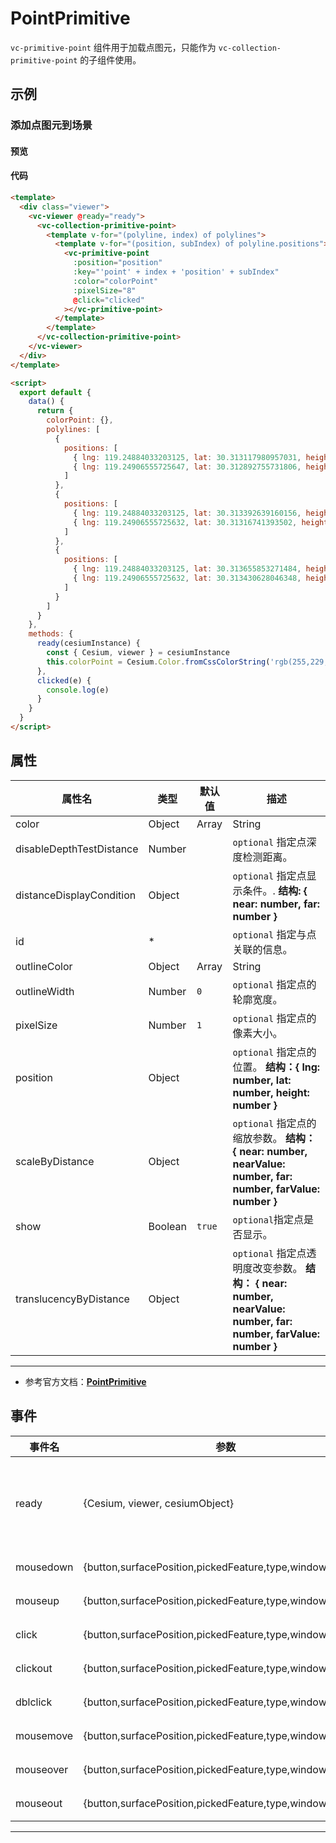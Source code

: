 # PointPrimitive

`vc-primitive-point` 组件用于加载点图元，只能作为 `vc-collection-primitive-point` 的子组件使用。

## 示例

### 添加点图元到场景

#### 预览

<doc-preview>
  <template>
    <div class="viewer">
      <vc-viewer @ready="ready">
        <vc-collection-primitive-point>
          <template v-for="(polyline, index) of polylines">
            <template v-for="(position, subIndex) of polyline.positions">
              <vc-primitive-point
                :position="position"
                :key="'point' + index + 'position' + subIndex"
                :color="colorPoint"
                :pixelSize="8"
                @click="clicked"
                :disableDepthTestDistance="Number.POSITIVE_INFINITY"
              ></vc-primitive-point>
            </template>
          </template>
        </vc-collection-primitive-point>
      </vc-viewer>
    </div>
  </template>

  <script>
    export default {
      data() {
        return {
          colorPoint: {},
          polylines: [
            {
              positions: [
                { lng: 119.24884033203125, lat: 30.313117980957031, height: 1183.3186645507812 },
                { lng: 119.24906555725647, lat: 30.312892755731806, height: 1183.3186645507812 }
              ]
            },
            {
              positions: [
                { lng: 119.24884033203125, lat: 30.313392639160156, height: 1183.804443359375 },
                { lng: 119.24906555725632, lat: 30.31316741393502, height: 1183.6849884241819 }
              ]
            },
            {
              positions: [
                { lng: 119.24884033203125, lat: 30.313655853271484, height: 1184.2783203125 },
                { lng: 119.24906555725632, lat: 30.313430628046348, height: 1184.1093236654997 }
              ]
            }
          ]
        }
      },
      methods: {
        ready(cesiumInstance) {
          const { Cesium, viewer } = cesiumInstance
          this.colorPoint = Cesium.Color.fromCssColorString('rgb(255,229,0)')
        },
        clicked(e) {
          console.log(e)
        }
      }
    }
  </script>
</doc-preview>

#### 代码

```html
<template>
  <div class="viewer">
    <vc-viewer @ready="ready">
      <vc-collection-primitive-point>
        <template v-for="(polyline, index) of polylines">
          <template v-for="(position, subIndex) of polyline.positions">
            <vc-primitive-point
              :position="position"
              :key="'point' + index + 'position' + subIndex"
              :color="colorPoint"
              :pixelSize="8"
              @click="clicked"
            ></vc-primitive-point>
          </template>
        </template>
      </vc-collection-primitive-point>
    </vc-viewer>
  </div>
</template>

<script>
  export default {
    data() {
      return {
        colorPoint: {},
        polylines: [
          {
            positions: [
              { lng: 119.24884033203125, lat: 30.313117980957031, height: 1183.3186645507812 },
              { lng: 119.24906555725647, lat: 30.312892755731806, height: 1183.3186645507812 }
            ]
          },
          {
            positions: [
              { lng: 119.24884033203125, lat: 30.313392639160156, height: 1183.804443359375 },
              { lng: 119.24906555725632, lat: 30.31316741393502, height: 1183.6849884241819 }
            ]
          },
          {
            positions: [
              { lng: 119.24884033203125, lat: 30.313655853271484, height: 1184.2783203125 },
              { lng: 119.24906555725632, lat: 30.313430628046348, height: 1184.1093236654997 }
            ]
          }
        ]
      }
    },
    methods: {
      ready(cesiumInstance) {
        const { Cesium, viewer } = cesiumInstance
        this.colorPoint = Cesium.Color.fromCssColorString('rgb(255,229,0)')
      },
      clicked(e) {
        console.log(e)
      }
    }
  }
</script>
```

## 属性

<!-- prettier-ignore -->
| 属性名 | 类型 | 默认值 | 描述 |
| ------------------------ | ------- | ------------------ | ------------------------------------------- |
| color | Object|Array|String | `'WHITE'` | `optional` 指定点的颜色。 |
| disableDepthTestDistance | Number | | `optional` 指定点深度检测距离。 |
| distanceDisplayCondition | Object | | `optional` 指定点显示条件。. **结构: { near: number, far: number }** |
| id | \* | | `optional` 指定与点关联的信息。 |
| outlineColor | Object|Array|String | `'BLACK'` | `optional` 指定点的轮廓颜色。 |
| outlineWidth | Number | `0` | `optional` 指定点的轮廓宽度。 |
| pixelSize | Number | `1` | `optional` 指定点的像素大小。 |
| position | Object | | `optional` 指定点的位置。 **结构：{ lng: number, lat: number, height: number }** |
| scaleByDistance | Object | | `optional` 指定点的缩放参数。 **结构： { near: number, nearValue: number, far: number, farValue: number }** |
| show | Boolean | `true` | `optional`指定点是否显示。 |
| translucencyByDistance | Object | | `optional` 指定点透明度改变参数。 **结构： { near: number, nearValue: number, far: number, farValue: number }** |

---

- 参考官方文档：**[PointPrimitive](https://cesium.com/docs/cesiumjs-ref-doc/PointPrimitive.html)**

## 事件

| 事件名    | 参数                                                       | 描述                                                                             |
| --------- | ---------------------------------------------------------- | -------------------------------------------------------------------------------- |
| ready     | {Cesium, viewer, cesiumObject}                             | 该组件渲染完毕时触发，返回 Cesium 类, viewer 实例，以及当前组件的 cesiumObject。 |
| mousedown | {button,surfacePosition,pickedFeature,type,windowPosition} | 鼠标在该图元上按下时触发。                                                       |
| mouseup   | {button,surfacePosition,pickedFeature,type,windowPosition} | 鼠标在该图元上弹起时触发。                                                       |
| click     | {button,surfacePosition,pickedFeature,type,windowPosition} | 鼠标单击该图元时触发。                                                           |
| clickout  | {button,surfacePosition,pickedFeature,type,windowPosition} | 鼠标单击该图元外部时触。                                                         |
| dblclick  | {button,surfacePosition,pickedFeature,type,windowPosition} | 鼠标左键双击该图元时触发。                                                       |
| mousemove | {button,surfacePosition,pickedFeature,type,windowPosition} | 鼠标在该图元上移动时触发。                                                       |
| mouseover | {button,surfacePosition,pickedFeature,type,windowPosition} | 鼠标移动到该图元时触发。                                                         |
| mouseout  | {button,surfacePosition,pickedFeature,type,windowPosition} | 鼠标移出该图元时触发。                                                           |

---
